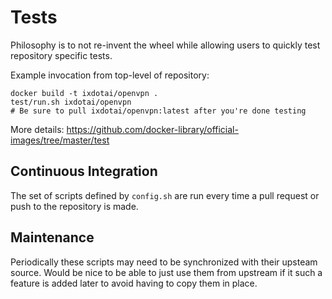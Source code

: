 # Tests

Philosophy is to not re-invent the wheel while allowing users to quickly test repository specific tests.

Example invocation from top-level of repository:

    docker build -t ixdotai/openvpn .
    test/run.sh ixdotai/openvpn
    # Be sure to pull ixdotai/openvpn:latest after you're done testing

More details: https://github.com/docker-library/official-images/tree/master/test

## Continuous Integration

The set of scripts defined by `config.sh` are run every time a pull request or push to the repository is made.

## Maintenance

Periodically these scripts may need to be synchronized with their upsteam source.  Would be nice to be able to just use them from upstream if it such a feature is added later to avoid having to copy them in place.
